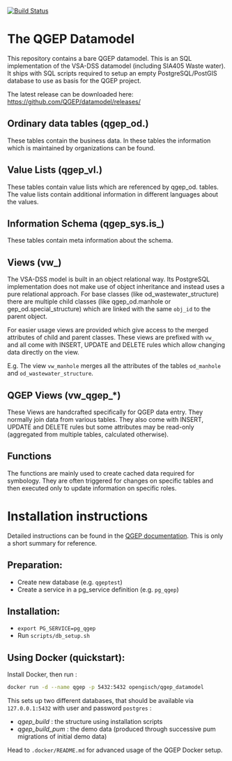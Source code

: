 [![Build Status](https://travis-ci.org/QGEP/datamodel.svg?branch=master)](https://travis-ci.org/QGEP/datamodel)

The QGEP Datamodel
==================

This repository contains a bare QGEP datamodel. This is an SQL implementation
of the VSA-DSS datamodel (including SIA405 Waste water). It ships with SQL scripts required
to setup an empty PostgreSQL/PostGIS database to use as basis for the QGEP
project.

The latest release can be downloaded here: https://github.com/QGEP/datamodel/releases/

Ordinary data tables (qgep\_od.)
---------------------------

These tables contain the business data. In these tables the information which
is maintained by organizations can be found.

Value Lists (qgep\_vl.)
------------------

These tables contain value lists which are referenced by qgep_od. tables. The value
lists contain additional information in different languages about the values.

Information Schema (qgep\_sys.is\_)
-------------------------

These tables contain meta information about the schema.

Views (vw\_)
------------

The VSA-DSS model is built in an object relational way. Its PostgreSQL
implementation does not make use of object inheritance and instead uses a pure
relational approach. For base classes (like od\_wastewater\_structure) there
are multiple child classes (like qgep\_od.manhole or gep\_od.special\_structure) which
are linked with the same `obj_id` to the parent object.

For easier usage views are provided which give access to the merged attributes
of child and parent classes. These views are prefixed with `vw_` and all come
with INSERT, UPDATE and DELETE rules which allow changing data directly on the
view.

E.g. The view `vw_manhole` merges all the attributes of the tables `od_manhole`
and `od_wastewater_structure`.

QGEP Views (vw\_qgep\_\*)
-------------------------

These Views are handcrafted specifically for QGEP data entry. They normally
join data from various tables. They also come with INSERT, UPDATE and DELETE
rules but some attributes may be read-only (aggregated from multiple tables,
calculated otherwise).

Functions
---------

The functions are mainly used to create cached data required for symbology.
They are often triggered for changes on specific tables and then executed only
to update information on specific roles.

Installation instructions
=========================

Detailed instructions can be found in the [QGEP documentation](http://qgep.github.io/docs/).
This is only a short summary for reference.

Preparation:
------------

 * Create new database (e.g. `qgeptest`)
 * Create a service in a pg\_service definition (e.g. `pg_qgep`)

Installation:
-------------

 * `export PG_SERVICE=pg_qgep`
 * Run `scripts/db_setup.sh`

Using Docker (quickstart):
----------------

Install Docker, then run :

```bash
docker run -d --name qgep -p 5432:5432 opengisch/qgep_datamodel
```

This sets up two different databases, that should be available via `127.0.0.1:5432` with user and password `postgres` :

- *qgep_build* : the structure using installation scripts
- *qgep_build_pum* : the demo data (produced through successive pum migrations of initial demo data)

Head to `.docker/README.md` for advanced usage of the QGEP Docker setup.
